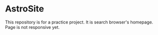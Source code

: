 # AstroSite
This repository is for a practice project. 
It is search browser's homepage. Page is not responsive yet. 
